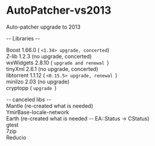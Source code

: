 # AutoPatcher-vs2013
Auto-patcher upgrade to 2013

-- Libraries -- </br>

Boost 1.66.0 ( ```<1.34> upgrade, concerted```) </br>
Z-lib 1.2.3 (no upgrade, concerted) </br>
wxWidgets 2.8.10 ( ```upgrade and renewal ```) </br>
tinyXml 2.6.1 (no upgrade, concerted) </br>
libtorrent 1.1.12 ( ```<0.15.5> upgrade, renewal ```) </br>
minilzo 2.03 (no upgrade) </br>
cryptopp ( ```upgrade ```) </br>

-- canceled libs -- </br>
Mantle (re-created what is needed) </br>
YmirBase-locale-network </br>
Earth (re-created what is needed -- EA::Status -> CStatus) </br>
gtest </br>
7zip </br>
Reducio </br>
